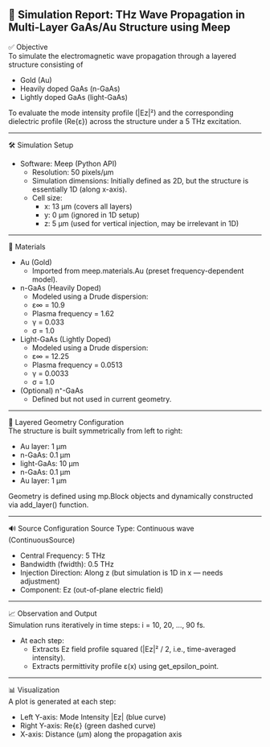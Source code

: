 📄 Simulation Report: THz Wave Propagation in Multi-Layer GaAs/Au Structure using Meep  
---
✅ Objective  
To simulate the electromagnetic wave propagation through a layered structure consisting of  

- Gold (Au)  
- Heavily doped GaAs (n-GaAs)  
- Lightly doped GaAs (light-GaAs)  

To evaluate the mode intensity profile (|Ez|²) and the corresponding dielectric profile (Re{ε}) across the structure under a 5 THz excitation. 

---
🛠️ Simulation Setup  
- Software: Meep (Python API)  
    - Resolution: 50 pixels/μm  
    - Simulation dimensions: Initially defined as 2D, but the structure is essentially 1D (along x-axis).  
    - Cell size:  
        - x: 13 μm (covers all layers)  
        - y: 0 μm (ignored in 1D setup)  
        - z: 5 μm (used for vertical injection, may be irrelevant in 1D)  

---
🧱 Materials  
- Au (Gold)  
    - Imported from meep.materials.Au (preset frequency-dependent model).  
- n-GaAs (Heavily Doped)  
     - Modeled using a Drude dispersion:  
     - ε∞ = 10.9  
     - Plasma frequency = 1.62  
     - γ = 0.033  
     - σ = 1.0  
- Light-GaAs (Lightly Doped)  
     - Modeled using a Drude dispersion:   
     - ε∞ = 12.25  
     - Plasma frequency = 0.0513  
     - γ = 0.0033  
     - σ = 1.0  
- (Optional) n⁺-GaAs  
     - Defined but not used in current geometry.

---

🧱 Layered Geometry Configuration  
The structure is built symmetrically from left to right:  
 - Au layer: 1 μm  
 - n-GaAs: 0.1 μm  
 - light-GaAs: 10 μm  
 - n-GaAs: 0.1 μm  
 - Au layer: 1 μm  

Geometry is defined using mp.Block objects and dynamically constructed via add_layer() function.

---

🔊 Source Configuration
Source Type: Continuous wave (ContinuousSource)  
 - Central Frequency: 5 THz  
 - Bandwidth (fwidth): 0.5 THz  
 - Injection Direction: Along z (but simulation is 1D in x — needs adjustment)  
 - Component: Ez (out-of-plane electric field)

---

📈 Observation and Output  
Simulation runs iteratively in time steps: i = 10, 20, ..., 90 fs.  
- At each step:  
    - Extracts Ez field profile squared (|Ez|² / 2, i.e., time-averaged intensity).  
    - Extracts permittivity profile ε(x) using get_epsilon_point. 

---

📊 Visualization  
A plot is generated at each step:  
- Left Y-axis: Mode Intensity |Ez| (blue curve)  
- Right Y-axis: Re{ε} (green dashed curve)  
- X-axis: Distance (μm) along the propagation axis  